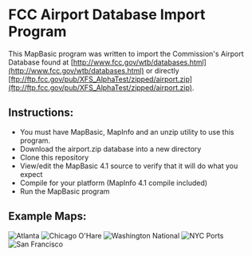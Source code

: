 # FCC Airport Database Import Program

This MapBasic program was written to import the Commission's Airport Database found at [http://www.fcc.gov/wtb/databases.html](http://www.fcc.gov/wtb/databases.html) or directly [ftp://ftp.fcc.gov/pub/XFS_AlphaTest/zipped/airport.zip](ftp://ftp.fcc.gov/pub/XFS_AlphaTest/zipped/airport.zip).


## Instructions:
- You must have MapBasic, MapInfo and an unzip utility to use this program.
- Download the airport.zip database into a new directory
- Clone this repository
- View/edit the MapBasic 4.1 source to verify that it will do what you expect
- Compile for your platform (MapInfo 4.1 compile included)
- Run the MapBasic program

## Example Maps:
<img src="http://transition.fcc.gov/oet/info/maps/programs/arptfcc/atlanta.jpg" alt="Atlanta" />
<img src="http://transition.fcc.gov/oet/info/maps/programs/arptfcc/chiohare.jpg" alt="Chicago O'Hare" />
<img src="http://transition.fcc.gov/oet/info/maps/programs/arptfcc/national.jpg" alt="
Washington National" />
<img src="http://transition.fcc.gov/oet/info/maps/programs/arptfcc/nycports.jpg" alt="NYC Ports" />
<img src="http://transition.fcc.gov/oet/info/maps/programs/arptfcc/sanfran.jpg" alt="San Francisco" />